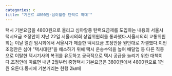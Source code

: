 ```yaml
---
categories: c
title: "기본료 4800원·심야할증 탄력료 확대’"
---
```

택시 기본요금을 4800원으로 올리고 심야할증 탄력요금제를 도입하는 내용의 서울시 택시요금 조정안이 지난 22일 서울시의회 상임위원회를 통과했다.서울시의회 교통위원회는 이날 열린 임시회에서 서울시가 제출한 택시요금 조정안을 원안대로 가결했다.이번 조정안은 심야 "택시대란"을 해소하기 위해 택시 운송수익을 높여 배달업 등 다른 직종으로 이탈한 택시기사의 복귀를 유도하고 궁극적으로 택시 공급을 늘리기 위한 대책이다.조정안에 따르면 내년 2월부터 중형택시 기본요금은 3800원에서 4800원으로 1천원 오른다.동시에 기본거리는 현행 2㎞에